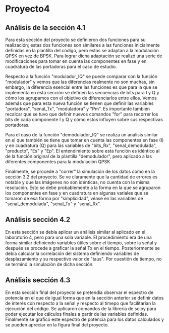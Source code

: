 # Proyecto4

## Análisis de la sección 4.1 

Para esta sección del proyecto se definieron dos funciones para su realización; estas dos funciones son similares a las funciones inicialmente definidas en la plantilla del código, pero estas se adaptan a la modulación QPSK en vez de BPSK. Para lograr dicha adaptación se realizó una serie de modificaciones para tomar en cuenta las componentes en fase y en cuadratura de las portadoras para el caso de estudio. <br/>

Respecto a la función "modulador_IQ" se puede comparar con la función "modulador" y vemos que las diferencias realmente no son muchas, sin embargo, la diferencia esencial entre las funciones es que para la que se implementa en esta sección se definen las secuencias de bits para I y Q y cómo los agrupamos con el objetivo de diferenciarlos entre ellos. Vemos además que para esta nueva función se tienen que definir las variables "portadora", "senal_Tx", "moduladora" y "Pm". Es importante también recalcar que se tuvo que definir nuevos comandos "for" para recorrer los bits de cada componente I y Q y cómo estos influyen sobre sus respectivas portadoras. <br/>

Para el caso de la función "demodulador_IQ" se realiza un análisis similar en el que también se tiene que tomar en cuenta las componentes en fase (I) y en cuadratura (Q) para las variables de "bits_Rx", "senal_demodulada", "producto", "Es" y "Ep". El entendimiento sobre esta función es idéntico al de la función original de la plantilla "demodulador", pero aplicado a las diferentes componentes para la modulación QPSK. <br/>

Finalmente, se procede a "correr" la simulación de los datos como en la sección 3.2 del proyecto. Se ve claramente que la cantidad de errores es notable y que las imágenes no son idénticas, no cuenta con la misma resolución. Esto se debe probablemente a la forma en la que se agruparon los componentes en fase y en cuadratura en algunas variales que se tomaron de esa forma por "simplicidad", véase en las variables de "senal_demodulada", "senal_Tx" y "senal_Rx".<br/>

## Análisis sección 4.2

En esta sección se debía aplicar un análisis similar al aplicado en el laboratorio 4, pero para una sola variable. El procedimiento era de una forma similar definiendo variables útiles sobre el tiempo, sobre la señal y después se procede a graficar la señal Tx en el tiempo. Posteriormente se debía calcular la correlación del sistema definiendo variables de desplazamiento y su respectivo valor de "taus". Por cuestión de tiempo, no se terminó la simulación de dicha sección. <br/>

## Análisis sección 4.3

En esta sección final del proyecto se pretendía observar el espectro de potencia en el que de igual forma que en la sección anterior se definir datos de interés con respecto a la señal y respecto al timepo que facilitarían la ejecución del código. Se aplicaron comandos de la librería de scipy para poder ejecutar los cálculos finales a partir de las variables definidas. Finalmente se graficó este espectro de potencia para los datos calculados y se pueden apreciar en la figura final del proyecto.
